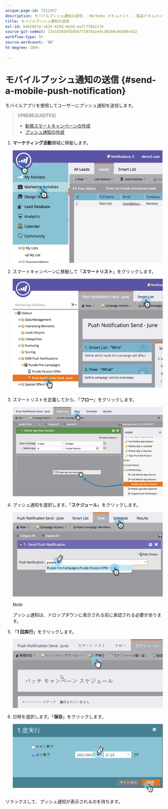 ```yaml
---
unique-page-id: 7512457
description: モバイルプッシュ通知の送信 - Marketo ドキュメント - 製品ドキュメント
title: モバイルプッシュ通知の送信
exl-id: b462857e-c63d-419d-9e28-aafc778e217e
source-git-commit: 72e1d29347bd5b77107da1e9c30169cb6490c432
workflow-type: ht
source-wordcount: '98'
ht-degree: 100%

---
```


# モバイルプッシュ通知の送信 {#send-a-mobile-push-notification}

モバイルアプリを使用してユーザーにプッシュ通知を送信します。

>[!PREREQUISITES]
>
>* [新規スマートキャンペーンの作成](/help/marketo/product-docs/core-marketo-concepts/smart-campaigns/creating-a-smart-campaign/create-a-new-smart-campaign.md)
>* [プッシュ通知の作成](/help/marketo/product-docs/mobile-marketing/push-notifications/create-a-push-notification.md)


1. **マーケティング活動**&#x200B;領域に移動します。

   ![](assets/image2015-4-22-18-3a31-3a54.png)

1. スマートキャンペーンに移動して「**スマートリスト**」をクリックします。

   ![](assets/image2015-4-23-17-3a57-3a46.png)

1. スマートリストを定義してから、「**フロー**」をクリックします。

   ![](assets/image2015-4-22-18-3a33-3a13.png)

1. プッシュ通知を選択します。「**スケジュール**」をクリックします。

   ![](assets/image2015-4-22-18-3a33-3a38.png)

   >[!NOTE]
   >
   >プッシュ通知は、ドロップダウンに表示される前に承認される必要があります。

1. 「**1 回実行**」をクリックします。

   ![](assets/image2015-4-23-18-3a0-3a54.png)

1. 日時を選択します。「**保存**」をクリックします。

   ![](assets/image2015-4-23-18-3a1-3a33.png)

リラックスして、プッシュ通知が表示されるのを待ちます。
